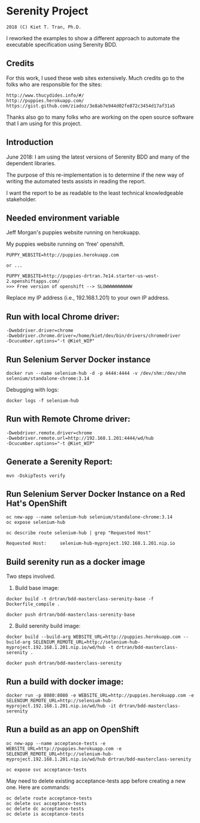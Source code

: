 # Serenity Project 
`2018 (C) Kiet T. Tran, Ph.D.`

I reworked the examples to show a different approach to automate the executable 
specification using Serenity BDD.

## Credits
For this work, I used these web sites extensively. Much credits
go to the folks who are responsible for the sites:

```
http://www.thucydides.info/#/
http://puppies.herokuapp.com/
https://gist.github.com/ziadoz/3e8ab7e944d02fe872c3454d17af31a5
```

Thanks also go to many folks who are working on the open source software that I am using for 
this project.

## Introduction
June 2018: I am using the latest versions of Serenity BDD and many of 
the dependent libraries.

The purpose of this re-implementation is to determine if the new way of writing
the automated tests assists in reading the report.

I want the report to be as readable to the least technical knowledgeable stakeholder.

## Needed environment variable

Jeff Morgan's puppies website running on herokuapp.

My puppies website running on 'free' openshift.

```
PUPPY_WEBSITE=http://puppies.herokuapp.com

or ...

PUPPY_WEBSITE=http://puppies-drtran.7e14.starter-us-west-2.openshiftapps.com/
>>> Free version of openshift --> SLOWWWWWWWWWW
```

Replace my IP address (i.e., 192.168.1.201) to your own IP address.

## Run with local Chrome driver:

```
-Dwebdriver.driver=chrome
-Dwebdriver.chrome.driver=/home/kiet/dev/bin/drivers/chromedriver
-Dcucumber.options="-t @Kiet_WIP"
```



## Run Selenium Server Docker instance

```
docker run --name selenium-hub -d -p 4444:4444 -v /dev/shm:/dev/shm selenium/standalone-chrome:3.14
```

Debugging with logs:

```
docker logs -f selenium-hub
```
## Run with Remote Chrome driver:

```
-Dwebdriver.remote.driver=chrome
-Dwebdriver.remote.url=http://192.168.1.201:4444/wd/hub
-Dcucumber.options="-t @Kiet_WIP"
```

## Generate a Serenity Report:

```
mvn -DskipTests verify
```

## Run Selenium Server Docker Instance on a Red Hat's OpenShift

```
oc new-app --name selenium-hub selenium/standalone-chrome:3.14
oc expose selenium-hub

oc describe route selenium-hub | grep "Requested Host"

Requested Host:		selenium-hub-myproject.192.168.1.201.nip.io
```


## Build serenity run as a docker image

Two steps involved. 

1. Build base image: 

```
docker build -t drtran/bdd-masterclass-serenity-base -f Dockerfile_compile .

docker push drtran/bdd-masterclass-serenity-base
```

2. Build serenity build image: 

```
docker build --build-arg WEBSITE_URL=http://puppies.herokuapp.com --build-arg SELENIUM_REMOTE_URL=http://selenium-hub-myproject.192.168.1.201.nip.io/wd/hub -t drtran/bdd-masterclass-serenity .

docker push drtran/bdd-masterclass-serenity

```

## Run a build with docker image:

```
docker run -p 8080:8080 -e WEBSITE_URL=http://puppies.herokuapp.com -e SELENIUM_REMOTE_URL=http://selenium-hub-myproject.192.168.1.201.nip.io/wd/hub -it drtran/bdd-masterclass-serenity
```

## Run a build as an app on OpenShift

```
oc new-app --name acceptance-tests -e WEBSITE_URL=http://puppies.herokuapp.com -e SELENIUM_REMOTE_URL=http://selenium-hub-myproject.192.168.1.201.nip.io/wd/hub drtran/bdd-masterclass-serenity

oc expose svc acceptance-tests

```

May need to delete existing acceptance-tests app before creating a new one. Here are commands:

```
oc delete route acceptance-tests
oc delete svc acceptance-tests
oc delete dc acceptance-tests
oc delete is acceptance-tests
```

